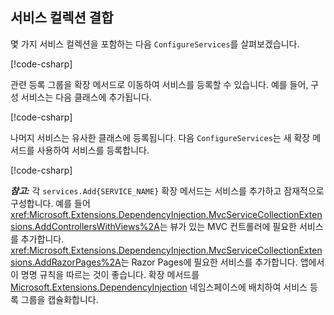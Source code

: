 <a name="csc"></a>

## <a name="combining-service-collection"></a>서비스 컬렉션 결합

몇 가지 서비스 컬렉션을 포함하는 다음 `ConfigureServices`를 살펴보겠습니다.

[!code-csharp[](~/fundamentals/configuration/index/samples/3.x/ConfigSample/Startup2.cs?name=snippet)]

관련 등록 그룹을 확장 메서드로 이동하여 서비스를 등록할 수 있습니다. 예를 들어, 구성 서비스는 다음 클래스에 추가됩니다.

[!code-csharp[](~/fundamentals/configuration/index/samples/3.x/ConfigSample/Options/MyConfgServiceCollectionExtensions.cs)]

나머지 서비스는 유사한 클래스에 등록됩니다. 다음 `ConfigureServices`는 새 확장 메서드를 사용하여 서비스를 등록합니다.

[!code-csharp[](~/fundamentals/configuration/index/samples/3.x/ConfigSample/Startup4.cs?name=snippet)]

***참고:*** 각 `services.Add{SERVICE_NAME}` 확장 메서드는 서비스를 추가하고 잠재적으로 구성합니다. 예를 들어 <xref:Microsoft.Extensions.DependencyInjection.MvcServiceCollectionExtensions.AddControllersWithViews%2A>는 뷰가 있는 MVC 컨트롤러에 필요한 서비스를 추가합니다. <xref:Microsoft.Extensions.DependencyInjection.MvcServiceCollectionExtensions.AddRazorPages%2A>는 Razor Pages에 필요한 서비스를 추가합니다. 앱에서 이 명명 규칙을 따르는 것이 좋습니다. 확장 메서드를 [Microsoft.Extensions.DependencyInjection](/dotnet/api/microsoft.extensions.dependencyinjection) 네임스페이스에 배치하여 서비스 등록 그룹을 캡슐화합니다.